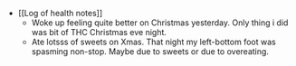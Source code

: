   * [[Log of health notes]]
    * Woke up feeling quite better on Christmas yesterday. Only thing i did was bit of THC Christmas eve night.
    * Ate lotsss of sweets on Xmas. That night my left-bottom foot was spasming non-stop. Maybe due to sweets or due to overeating.